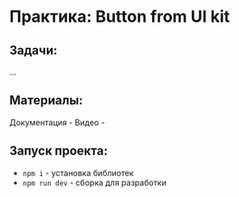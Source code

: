 # Практика: Button from UI kit

## Задачи:

...

## Материалы:
Документация - 
Видео - 

## Запуск проекта:
* `npm i` - установка библиотек
* `npm run dev` - сборка для разработки
